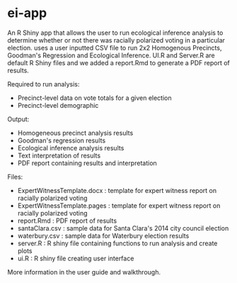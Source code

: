 # ei-app
An R Shiny app that allows the user to run ecological inference analysis to determine whether or not there was racially polarized voting in a particular election.
uses a user inputted CSV file to run 2x2 Homogenous Precincts, Goodman's Regression and Ecological Inference.
UI.R and Server.R are default R Shiny files and we added a report.Rmd to generate a PDF report of results.

Required to run analysis:
- Precinct-level data on vote totals for a given election
- Precinct-level demographic 

Output:
- Homogeneous precinct analysis results
- Goodman's regression results
- Ecological inference analysis results
- Text interpretation of results
- PDF report containing results and interpretation

Files:
- ExpertWitnessTemplate.docx : template for expert witness report on racially polarized voting
- ExpertWitnessTemplate.pages	: template for expert witness report on racially polarized voting
- report.Rmd	: PDF report of results
- santaClara.csv	: sample data for Santa Clara's 2014 city council election
- waterbury.csv : sample data for Waterbury election results
- server.R : R shiny file containing functions to run analysis and create plots
- ui.R	: R shiny file creating user interface

More information in the user guide and walkthrough.
